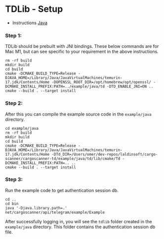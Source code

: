 # TDLib - Setup

- Instructions [Java](https://tdlib.github.io/td/build.html?language=Java)

### Step 1:

TDLib should be prebuilt with JNI bindings. These below commands are for Mac M1, but can see specific to your requirement in the above instructions.
```shell
rm -rf build
mkdir build
cd build
cmake -DCMAKE_BUILD_TYPE=Release -DJAVA_HOME=/Library/Java/JavaVirtualMachines/temurin-17.jdk/Contents/Home -DOPENSSL_ROOT_DIR=/opt/homebrew/opt/openssl/ -DCMAKE_INSTALL_PREFIX:PATH=../example/java/td -DTD_ENABLE_JNI=ON ..
cmake --build . --target install
```

### Step 2:
After this you can compile the example source code in the `example/java` directory. 
```shell
cd example/java
rm -rf build
mkdir build
cd build
cmake -DCMAKE_BUILD_TYPE=Release -DJAVA_HOME=/Library/Java/JavaVirtualMachines/temurin-17.jdk/Contents/Home -DTd_DIR=/Users/omer/dev-repos/laldinsoft/cargo-scanner/cargoscanner-td/example/java/td/lib/cmake/Td -DCMAKE_INSTALL_PREFIX:PATH=.. ..
cmake --build . --target install
```

### Step 3:
Run the example code to get authentication session db.
```shell
cd ..
cd bin
java '-Djava.library.path=.' net/cargoscanner/api/telegram/example/Example
```

After successfully logging in, you will see the `tdlib` folder created in the `example/java` directory. This folder contains the authentication session db file.
